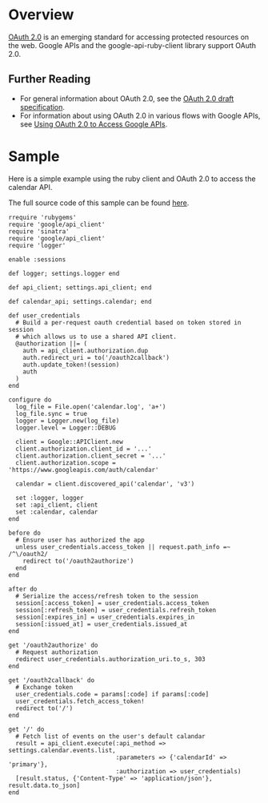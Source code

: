 # Overview #
[OAuth 2.0](http://oauth.net/2/) is an emerging standard for accessing protected resources on the web. Google APIs and the google-api-ruby-client library support OAuth 2.0.

## Further Reading ##
  * For general information about OAuth 2.0, see the [OAuth 2.0 draft specification](http://tools.ietf.org/html/draft-ietf-oauth-v2).
  * For information about using OAuth 2.0 in various flows with Google APIs, see [Using OAuth 2.0 to Access Google APIs](https://developers.google.com/accounts/docs/OAuth2).

# Sample #
Here is a simple example using the ruby client and OAuth 2.0 to access the calendar API.

The full source code of this sample can be found [here](http://code.google.com/p/google-api-ruby-client/source/browse/calendar/calendar.rb?repo=samples).

```
rrequire 'rubygems'
require 'google/api_client'
require 'sinatra'
require 'google/api_client'
require 'logger'

enable :sessions

def logger; settings.logger end

def api_client; settings.api_client; end

def calendar_api; settings.calendar; end

def user_credentials
  # Build a per-request oauth credential based on token stored in session
  # which allows us to use a shared API client.
  @authorization ||= (
    auth = api_client.authorization.dup
    auth.redirect_uri = to('/oauth2callback')
    auth.update_token!(session)
    auth
  )
end

configure do
  log_file = File.open('calendar.log', 'a+')
  log_file.sync = true
  logger = Logger.new(log_file)
  logger.level = Logger::DEBUG
  
  client = Google::APIClient.new
  client.authorization.client_id = '...'
  client.authorization.client_secret = '...'
  client.authorization.scope = 'https://www.googleapis.com/auth/calendar'

  calendar = client.discovered_api('calendar', 'v3')

  set :logger, logger
  set :api_client, client
  set :calendar, calendar
end

before do
  # Ensure user has authorized the app
  unless user_credentials.access_token || request.path_info =~ /^\/oauth2/
    redirect to('/oauth2authorize')
  end
end

after do
  # Serialize the access/refresh token to the session
  session[:access_token] = user_credentials.access_token
  session[:refresh_token] = user_credentials.refresh_token
  session[:expires_in] = user_credentials.expires_in
  session[:issued_at] = user_credentials.issued_at
end

get '/oauth2authorize' do
  # Request authorization
  redirect user_credentials.authorization_uri.to_s, 303
end

get '/oauth2callback' do
  # Exchange token
  user_credentials.code = params[:code] if params[:code]
  user_credentials.fetch_access_token!
  redirect to('/')
end

get '/' do
  # Fetch list of events on the user's default calandar
  result = api_client.execute(:api_method => settings.calendar.events.list,
                              :parameters => {'calendarId' => 'primary'},
                              :authorization => user_credentials)
  [result.status, {'Content-Type' => 'application/json'}, result.data.to_json]
end
```